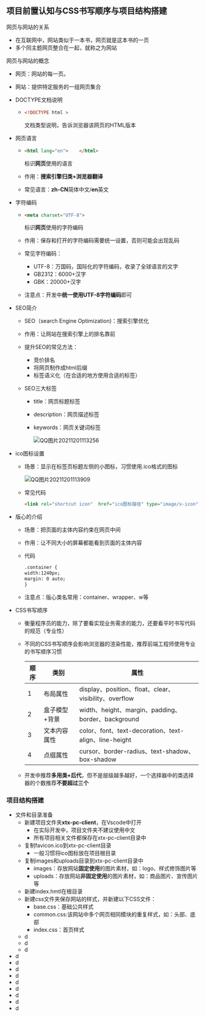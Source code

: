 ## 项目前置认知与CSS书写顺序与项目结构搭建

网页与网站的关系

- 在互联网中，网站类似于一本书，网页就是这本书的一页
- 多个同主题网页整合在一起，就称之为网站

网页与网站的概念

- 网页：网站的每一页。
- 网站：提供特定服务的一组网页集合

- DOCTYPE文档说明

  - ```html
    <!DOCTYPE html >
    ```

    文档类型说明，告诉浏览器该网页的HTML版本

- 网页语言

  - ```html
    <html lang="en">    </html>
    ```

    标识**网页**使用的语言

  - 作用：**搜索引擎归类+浏览器翻译**

  - 常见语言：**zh-CN**简体中文/**en**英文

- 字符编码

  - ```html
    <meta charset="UTF-8">
    ```

    标识**网页**使用的字符编码

  - 作用：保存和打开的字符编码需要统一设置，否则可能会出现乱码

  - 常见字符编码：

    - UTF-8：万国码，国际化的字符编码，收录了全球语言的文字
    - GB2312：6000+汉字
    - GBK：20000+汉字

  - 注意点：开发中**统一使用UTF-8字符编码**即可

- SEO简介

  - SEO（search Engine Optimization)：搜索引擎优化

  - 作用：让网站在搜索引擎上的排名靠前

  - 提升SEO的常见方法：

    - 竞价排名
    - 将网页制作成html后缀
    - 标签语义化（在合适的地方使用合适的标签）

  - SEO三大标签

    - title：网页标题标签

    - description：网页描述标签

    - keywords：网页关键词标签

      ![QQ图片20211201113256](C:\Users\ZZY\Desktop\学习资料\markdown插图\QQ图片20211201113256.png)

- ico图标设置

  - 场景：显示在标签页标题左侧的小图标，习惯使用.ico格式的图标

    ![QQ图片20211201113909](C:\Users\ZZY\Desktop\学习资料\markdown插图\QQ图片20211201113909.png)

  - 常见代码

    ```html
    <link rel="shortcut icon"  href="ico图标路径" type="image/x-icon">
    ```

- 版心的介绍

  - 场景：把页面的主体内容约束在网页中间

  - 作用：让不同大小的屏幕都能看到页面的主体内容

  - 代码

    ```html
    .container {
    width:1240px;
    margin: 0 auto;
    }
    ```

  - 注意点：版心类名常用：container、wrapper、w等





- CSS书写顺序

  - 衡量程序员的能力，除了要看实现业务需求的能力，还要看平时书写代码的规范（专业性）

  - 不同的CSS书写顺序会影响浏览器的渲染性能，推荐前端工程师使用专业的书写顺序习惯

    | 顺序 | 类别          | 属性                                                  |
    | ---- | ------------- | ----------------------------------------------------- |
    | 1    | 布局属性      | display、position、float、clear、visibility、overflow |
    | 2    | 盒子模型+背景 | width、height、margin、padding、border、background    |
    | 3    | 文本内容属性  | color、font、text-decoration、text-align、line-height |
    | 4    | 点缀属性      | cursor、border-radius、text-shadow、box-shadow        |

  - 开发中推荐**多用类+后代**，但不是层级越多越好，一个选择器中的类选择器的个数推荐**不要超过三个**








### 项目结构搭建

- 文件和目录准备
  - 新建项目文件夹**xtx-pc-client**，在Vscode中打开
    - 在实际开发中，项目文件夹不建议使用中文
    - 所有项目相关文件都保存在xtx-pc-client目录中
  - 复制favicon.ico到xtx-pc-client目录
    - 一般习惯将ico图标放在项目根目录
  - 复制images和uploads目录到xtx-pc-client目录中
    - images：存放网站**固定使用**的图片素材，如：logo、样式修饰图片等
    - uploads：存放网站**非固定使用**的图片素材，如：商品图片、宣传图片等
  - 新建index.hmtl在根目录
  - 新建css文件夹保存网站的样式，并新建以下CSS文件：
    - base.css：基础公共样式
    - common.css:该网站中多个网页相同模块的重复样式，如：头部、底部
    - index.css：首页样式
  - d
  - d
  - d
- d
- d
- d
- d
- d
- d
- d
- d
- d



































































































